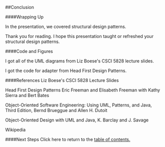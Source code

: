 ##Conclusion

####Wrapping Up

In the presentation, we covered structural design patterns.

Thank you for reading. I hope this presentation taught or refreshed your structural design patterns.

####Code and Figures

I got all of the UML diagrams from Liz Boese's CSCI 5828 lecture slides.

I got the code for adapter from Head First Design Patterns.

####References
Liz Boese's CSCI 5828 Lecture Slides

Head First Design Patterns
Eric Freeman and Elisabeth Freeman with Kathy Sierra and Bert Bates

Object-Oriented Software Engineering: Using UML, Patterns, and Java,
Third Edition,
Bernd Brueggue and Allen H. Dutoit

Object-Oriented Design with UML and Java,
K. Barclay and J. Savage

Wikipedia

####Next Steps
Click here to return to the [table of contents.](https://github.com/trekbaum/present/blob/master/sdp/README.md)
